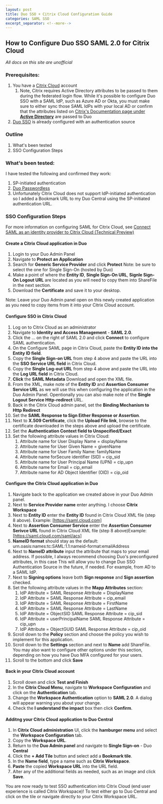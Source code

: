 ```yaml
---
layout: post
title: Duo SSO + Citrix Cloud Configuration Guide
categories: SAML SSO
excerpt_separator: <!--more-->
---
```


## How to Configure Duo SSO SAML 2.0 for Citrix Cloud

*All docs on this site are unofficial* 

### Prerequisites:
1. You have a [Citrix Cloud](https://www.citrix.com/products/citrix-cloud/) account
   1. Note, Citrix requires Active Directory attributes to be passed to them during the federated login flow. While it's possible to configure Duo SSO with a SAML IdP, such as Azure AD or Okta, you must make sure to either sync those SAML IdPs with your local AD or confirm that the attributes listed on [Citrix's Documentation page under **Active Directory**](https://docs.citrix.com/en-us/citrix-cloud/citrix-cloud-management/identity-access-management/saml-identity.html) are passed to Duo
2. [Duo SSO](https://duo.com/docs/sso) is already configured with an authentication source

### Outline
1. What's been tested
2. SSO Configuration Steps

<!--more-->

### What's been tested:

I have tested the following and confirmed they work:
1. SP-initiated authentication
2. [Duo Passwordless](https://duo.com/solutions/passwordless)
3. Unfortunately Citrix Cloud does not support IdP-initiated authentication so I added a Bookmark URL to my Duo Central using the SP-initiated authentication URL.

### SSO Configuration Steps

For more information on configuring SAML for Citrix Cloud, see [Connect SAML as an identity provider to Citrix Cloud (Technical Preview)](https://docs.citrix.com/en-us/citrix-cloud/citrix-cloud-management/identity-access-management/saml-identity.html)

#### Create a Citrix Cloud application in Duo
1. Login to your Duo Admin Panel
2. Navigate to **Protect an Application**
3. Search for **Generic Service Provider** and click **Protect** Note: be sure to select the one for Single Sign-On (hosted by Duo)
4. Make a point of where the **Entity ID**, **Single Sign-On URL**, **Signle Sign-On Logout URL** are located as you will need to copy them into ShareFile in the next section.
5. Download the **Certificate** and save it to your desktop.

Note: Leave your Duo Admin panel open on this newly created application as you need to copy items from it into your Citrix Cloud account.

#### Configure SSO in Citrix Cloud
1. Log on to Citrix Cloud as an administrator
2. Navigate to **Identity and Access Management** - **SAML 2.0**.
3. Click the … on the right of SAML 2.0 and click **Connect** to configure SAML authentication.
4. On the Configure SAML page in Citrix Cloud, paste the **Entity ID into the Entity ID field**.
5. Copy the **Single Sign-on URL** from step 4 above and paste the URL into the **SSO Service URL field** in Citrix Cloud.
6. Copy the **Single Log-out URL** from step 4 above and paste the URL into the **Log URL field** in Citrix Cloud.
7. **Click** the **SAML Metadata** Download and open the XML file.
8. From the XML, make note of the **Entity ID** and **Assertion Consumer Service URL** as we will use this when configuring the application in the Duo Admin Panel. Opentionally you can also make note of the **Single Logout Service Http-redirect** URL.
9. Back in the Citrix Cloud admin panel, set the **Binding Mechanism to Http Redirect**
10. Set the **SAML Response to Sign Either Response or Assertion**.
11. Next to **X.509 Certificate**, click the **Upload File link**, browse to the certificate downloaded in the steps above and upload the certificate.
12. Set the **Authentication Context field to Unspecified/Exact**
13. Set the following attribute values in Citrix Cloud: 
      1. Attribute name for User Display Name = displayName
      2. Attribute name for User Given Name = givenName
      3. Attribute name for User Family Name: familyName
      4. Attribute name forSecure identifier (SID) = cip_sid
      5. Attribute name for User Principal Name (UPN) = cip_upn
      6. Attribute name for Email = cip_email
      7. Attribute name for AD Object Identifier (OID) = cip_oid

#### Configure the Citrix Cloud application in Duo
1. Navigate back to the application we created above in your Duo Admin panel. 
2. Next to **Service Provider name** enter anything. I choose **Citrix Workspace**
3. Next to **Entity ID** enter the **Entity ID** found in Citrix Cloud XML file (step 8 above). Example: [https://saml.cloud.com]
4. Next to **Assertion Consumer Service** enter the **Assertion Consumer Serivce URL** found in Citrix Cloud XML file (step 8 above)Example:  [https://saml.cloud.com/saml/acs]
5. **NameID format** should stay as the default: urn.oasis:names:tc:SAML:1.1:nameid-format:emailAddress
6. Next to **NameID attribute** input the attribute that maps to your email address. If possible, I always recommend choosing Duo's preconfigured attributes, in this case This will allow you to change Duo SSO Authentication Source in the future, if needed. For example, from AD to a SAML IdP.
7. Next to **Signing options** leave both **Sign response** and **Sign assertion** checked.
8. Set the following attribute values in the **Mapp Attributes** section:
   1. IdP Attribute = <Display Name> SAML Response Attribute = DisplayName
   2. IdP Attribute = <Email Address> SAML Response Attribute = cip_email
   3. IdP Attribute = <First Name> SAML Response Attribute = FirstName
   4. IdP Attribute = <Last Name> SAML Response Attribute = LastName
   5. IdP Attribute = ObjectSID SAML Response Attribute = cip_sid
   6. IdP Attribute = userPrincipalName SAML Response Attribute = cip_upn
   7. IdP Attribute = ObjectGUID SAML Response Attribute = cip_oid
9. Scroll down to the **Policy** section and choose the policy you wish to implement for this application.
10. Scroll down to the **Settings** section and next to **Name** add ShareFile. You may also want to configure other options under this section, depending on how you have Duo MFA configured for your users.
11. Scroll to the bottom and click **Save**

#### Back in your Citrix Cloud account
1. Scroll down and click **Test and Finish**
2. In the **Citrix Cloud Menu**, navigate to **Workspace Configuration** and click on the **Authentication** tab.
3. Change the **Workspace Authentication** option to **SAML 2.0**. A dialog will appear warning you about your change.
4. Check the **I understand the impact** box then click **Confirm**.
   
#### Additng your Citrix Cloud application to Duo Central
1. In **Citrix Cloud administration** UI, click the **hamburger menu** and select the **Workspace Configuration** tab.
2. Copy the **Workspace URL**.
3. Return to the **Duo Admin panel** and navigate to **Single Sign-on** - Duo **Central**
4. Click the **+ Add Tile** button and select add a **Bookmark tile**.
5. In the **Name field**, type a name such as **Citrix Workspace**.
6. **Paste** the copied **Workspace URL** into the URL field.
7. Alter any of the additional fields as needed, such as an image and click **Save**.
   
You are now ready to test SSO authentication into Citrix Cloud (end user experience is called Citrix Workspace)! To test either go to Duo Central and click on the tile or navigate directly to your Citrix Workspace URL.


   


